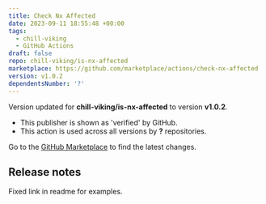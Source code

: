 ```yaml
---
title: Check Nx Affected
date: 2023-09-11 18:55:48 +00:00
tags:
  - chill-viking
  - GitHub Actions
draft: false
repo: chill-viking/is-nx-affected
marketplace: https://github.com/marketplace/actions/check-nx-affected
version: v1.0.2
dependentsNumber: '?'
---
```



Version updated for **chill-viking/is-nx-affected** to version **v1.0.2**.
- This publisher is shown as 'verified' by GitHub.
- This action is used across all versions by **?** repositories.

Go to the [GitHub Marketplace](https://github.com/marketplace/actions/check-nx-affected) to find the latest changes.

## Release notes

Fixed link in readme for examples.
